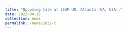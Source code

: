 ```yaml
---
title: "Upcoming talk at SIAM UQ, Atlanta (GA, USA)."
date: 2022-04-15
collection: news
permalink: /news/2022-c
---
```


